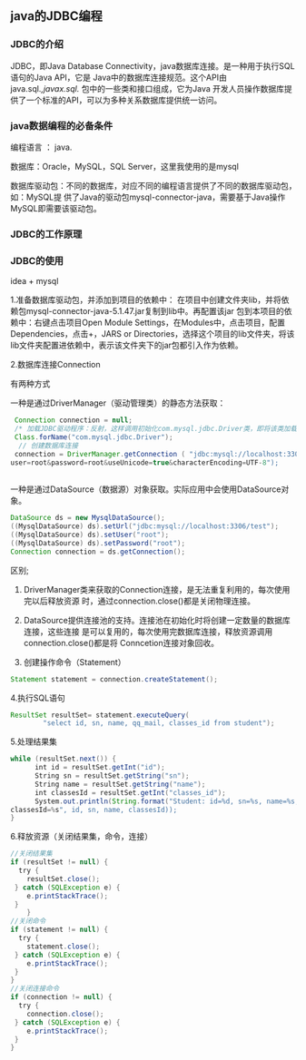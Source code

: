 ## java的JDBC编程

### JDBC的介绍

JDBC，即Java Database Connectivity，java数据库连接。是一种用于执行SQL语句的Java API，它是
Java中的数据库连接规范。这个API由 java.sql.*,javax.sql.* 包中的一些类和接口组成，它为Java
开发人员操作数据库提供了一个标准的API，可以为多种关系数据库提供统一访问。

### java数据编程的必备条件

编程语言 ： java.

数据库：Oracle，MySQL，SQL Server，这里我使用的是mysql

数据库驱动包：不同的数据库，对应不同的编程语言提供了不同的数据库驱动包，如：MySQL提
供了Java的驱动包mysql-connector-java，需要基于Java操作MySQL即需要该驱动包。

### JDBC的工作原理



### JDBC的使用

idea + mysql

1.准备数据库驱动包，并添加到项目的依赖中：
在项目中创建文件夹lib，并将依赖包mysql-connector-java-5.1.47.jar复制到lib中。再配置该jar
包到本项目的依赖中：右键点击项目Open Module Settings，在Modules中，点击项目，配置
Dependencies，点击+，JARS or Directories，选择这个项目的lib文件夹，将该lib文件夹配置进依赖中，表示该文件夹下的jar包都引入作为依赖。

2.数据库连接Connection

有两种方式

一种是通过DriverManager（驱动管理类）的静态方法获取：

```java 
 Connection connection = null;
 /* 加载JDBC驱动程序：反射，这样调用初始化com.mysql.jdbc.Driver类，即将该类加载到JVM方法区，并执行该类的静态方法块、静态属性。*/
 Class.forName("com.mysql.jdbc.Driver");
  // 创建数据库连接
 connection = DriverManager.getConnection ( "jdbc:mysql://localhost:3306/test?
user=root&password=root&useUnicode=true&characterEncoding=UTF-8");
           
```

一种是通过DataSource（数据源）对象获取。实际应用中会使用DataSource对象。

```java 
DataSource ds = new MysqlDataSource();
((MysqlDataSource) ds).setUrl("jdbc:mysql://localhost:3306/test");
((MysqlDataSource) ds).setUser("root");
((MysqlDataSource) ds).setPassword("root");
Connection connection = ds.getConnection();
```

区别;

1. DriverManager类来获取的Connection连接，是无法重复利用的，每次使用完以后释放资源
    时，通过connection.close()都是关闭物理连接。

2. DataSource提供连接池的支持。连接池在初始化时将创建一定数量的数据库连接，这些连接
    是可以复用的，每次使用完数据库连接，释放资源调用connection.close()都是将
    Conncetion连接对象回收。

3. 创建操作命令（Statement）

  ```java
  Statement statement = connection.createStatement();
  ```

4.执行SQL语句

```java
ResultSet resultSet= statement.executeQuery(
        "select id, sn, name, qq_mail, classes_id from student");
```

5.处理结果集

```java
while (resultSet.next()) {
      int id = resultSet.getInt("id");
      String sn = resultSet.getString("sn");
      String name = resultSet.getString("name");
      int classesId = resultSet.getInt("classes_id");
      System.out.println(String.format("Student: id=%d, sn=%s, name=%s,
classesId=%s", id, sn, name, classesId));
}
```

6.释放资源（关闭结果集，命令，连接）

```java
//关闭结果集
if (resultSet != null) {
  try {
    resultSet.close();
 } catch (SQLException e) {
    e.printStackTrace();
 }
    }
//关闭命令
if (statement != null) {
  try {
    statement.close();
 } catch (SQLException e) {
    e.printStackTrace();
 }
}
//关闭连接命令
if (connection != null) {
  try {
    connection.close();
 } catch (SQLException e) {
    e.printStackTrace();
 }
}
    
```

